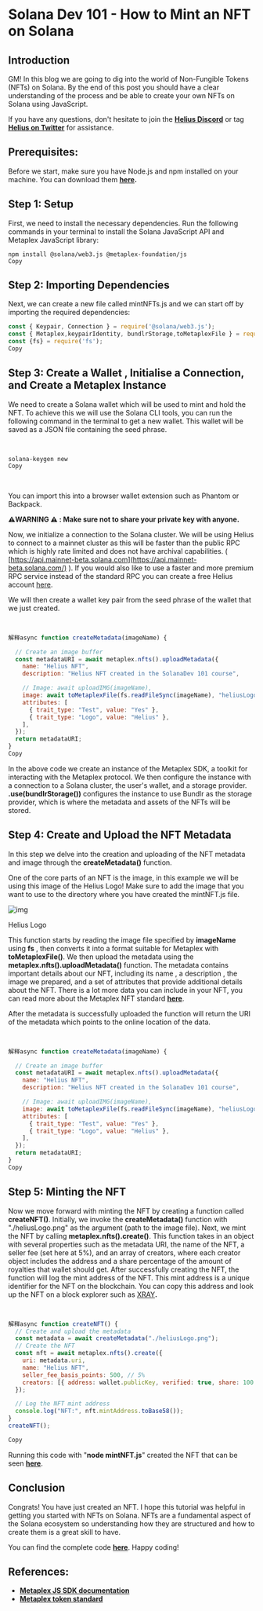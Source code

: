 # Solana Dev 101 - How to Mint an NFT on Solana

## **Introduction**

GM! In this blog we are going to dig into the world of Non-Fungible Tokens (NFTs) on Solana. By the end of this post you should have a clear understanding of the process and be able to create your own NFTs on Solana using JavaScript.

If you have any questions, don't hesitate to join the [**Helius Discord**](https://discord.com/invite/HjummjUXgq) or tag [**Helius on Twitter**](https://twitter.com/heliuslabs) for assistance.

## Prerequisites:

Before we start, make sure you have Node.js and npm installed on your machine. You can download them [**here**](https://nodejs.org/en/download/)**.**

## **Step 1: Setup**

First, we need to install the necessary dependencies. Run the following commands in your terminal to install the Solana JavaScript API and Metaplex JavaScript library:

```shell
npm install @solana/web3.js @metaplex-foundation/js
Copy
```

## **Step 2: Importing Dependencies**

Next, we can create a new file called mintNFTs.js and we can start off by importing the required dependencies:

```javascript
const { Keypair, Connection } = require('@solana/web3.js');
const { Metaplex,keypairIdentity, bundlrStorage,toMetaplexFile } = require('@metaplex-foundation/js');
const {fs} = require('fs');
Copy
```

## **Step 3: Create a Wallet , Initialise a Connection, and Create a Metaplex Instance**

We need to create a Solana wallet which will be used to mint and hold the NFT. To achieve this we will use the Solana CLI tools, you can run the following command in the terminal to get a new wallet. This wallet will be saved as a JSON file containing the seed phrase.

‍

```shell
solana-keygen new
Copy
```

‍

You can import this into a browser wallet extension such as Phantom or Backpack.

**⚠️WARNING ⚠️ : Make sure not to share your private key with anyone.**

Now, we initialize a connection to the Solana cluster. We will be using Helius to connect to a mainnet cluster as this will be faster than the public RPC which is highly rate limited and does not have archival capabilities. ( [https://api.mainnet-beta.solana.com](https://api.mainnet-beta.solana.com/) ). If you would also like to use a faster and more premium RPC service instead of the standard RPC you can create a free Helius account [here](https://dev.helius.xyz/). 

We will then create a wallet key pair from the seed phrase of the wallet that we just created.

‍

```javascript
解释async function createMetadata(imageName) {

  // Create an image buffer
  const metadataURI = await metaplex.nfts().uploadMetadata({
    name: "Helius NFT",
    description: "Helius NFT created in the SolanaDev 101 course",

    // Image: await uploadIMG(imageName),
    image: await toMetaplexFile(fs.readFileSync(imageName), "heliusLogo"),
    attributes: [
      { trait_type: "Test", value: "Yes" },
      { trait_type: "Logo", value: "Helius" },
    ],
  });
  return metadataURI;
}
Copy
```

In the above code we create an instance of the Metaplex SDK, a toolkit for interacting with the Metaplex protocol. We then configure the instance with a connection to a Solana cluster, the user's wallet, and a storage provider. **.use(bundlrStorage())** configures the instance to use Bundlr as the storage provider, which is where the metadata and assets of the NFTs will be stored.

## **Step 4: Create and Upload the NFT Metadata**

In this step we delve into the creation and uploading of the NFT metadata and image through the **createMetadata()** function.

One of the core parts of an NFT is the image, in this example we will be using this image of the Helius Logo! Make sure to add the image that you want to use to the directory where you have created the mintNFT.js file.

![img](https://assets-global.website-files.com/641ba798c17bb180d832b666/646e71f37057790aff4f697b_heliusLogo.png)

Helius Logo

This function starts by reading the image file specified by **imageName** using **fs** , then converts it into a format suitable for Metaplex with **toMetaplexFile()**.  We then upload the metadata using the **metaplex.nfts().uploadMetadata()** function. The metadata contains important details about our NFT, including its name , a description , the image we prepared, and a set of attributes that provide additional details about the NFT. There is a lot more data you can include in your NFT, you can read more about the Metaplex NFT standard [**here**](https://docs.metaplex.com/programs/token-metadata/token-standard#the-non-fungible-standard).

After the metadata is successfully uploaded the function will return the URI of the metadata which points to the online location of the data.

‍

```javascript
解释async function createMetadata(imageName) {

  // Create an image buffer
  const metadataURI = await metaplex.nfts().uploadMetadata({
    name: "Helius NFT",
    description: "Helius NFT created in the SolanaDev 101 course",

    // Image: await uploadIMG(imageName),
    image: await toMetaplexFile(fs.readFileSync(imageName), "heliusLogo"),
    attributes: [
      { trait_type: "Test", value: "Yes" },
      { trait_type: "Logo", value: "Helius" },
    ],
  });
  return metadataURI;
}
Copy
```

## **Step 5: Minting the NFT**

Now we move forward with minting the NFT by creating a function called **createNFT()**. Initially, we invoke the **createMetadata()** function with "./heliusLogo.png" as the argument (path to the image file). Next, we mint the NFT by calling **metaplex.nfts().create()**. This function takes in an object with several properties such as the metadata URI, the name of the NFT, a seller fee (set here at 5%), and an array of creators, where each creator object includes the address and a share percentage of the amount of royalties that wallet should get. After successfully creating the NFT, the function will log the mint address of the NFT. This mint address is a unique identifier for the NFT on the blockchain. You can copy this address and look up the NFT on a block explorer such as [XRAY](https://xray.helius.xyz/)**.**

‍

```javascript
解释async function createNFT() {
  // Create and upload the metadata
  const metadata = await createMetadata("./heliusLogo.png");
  // Create the NFT
  const nft = await metaplex.nfts().create({
    uri: metadata.uri,
    name: "Helius NFT",
    seller_fee_basis_points: 500, // 5%
    creators: [{ address: wallet.publicKey, verified: true, share: 100 }],
  });

  // Log the NFT mint address
  console.log("NFT:", nft.mintAddress.toBase58());
}
createNFT();

Copy
```

Running this code with "**node mintNFT.js**" created the NFT that can be seen [**here**](https://xray.helius.xyz/token/7BwvG5tjbCJ7vvCes5tAEovsurvP1Mk8sTbotnJn2d6v).

## **Conclusion**

Congrats! You have just created an NFT. I hope this tutorial was helpful in getting you started with NFTs on Solana. NFTs are a fundamental aspect of the Solana ecosystem so understanding how they are structured and how to create them is a great skill to have.

You can find the complete code [**here**](https://github.com/owenventer/SolanaDev101/blob/main/mintAnNFT/mintNFT.js). Happy coding!

## References:

- [**Metaplex JS SDK documentation**](https://github.com/metaplex-foundation/js/blob/main/README.md)
- [**Metaplex token standard**](https://docs.metaplex.com/programs/token-metadata/token-standard#the-non-fungible-standard)
